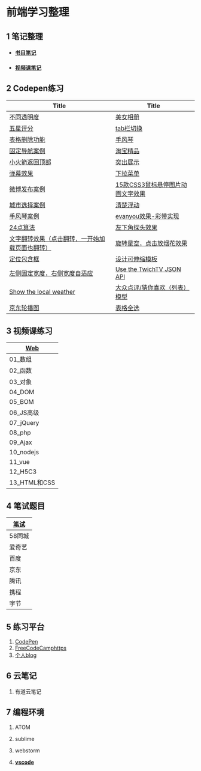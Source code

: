 # 前端学习整理
## 1 笔记整理

- #### [书目笔记](http://note.youdao.com/noteshare?id=a076d342f05be5d5b109c0ff0d5f4ed1)

- #### [视频课笔记](http://note.youdao.com/noteshare?id=ce7a7cba3dadf53cbcaee1c8e6bfacd5)

## 2 Codepen练习

| Title                                                        | Title                                                        |
| ------------------------------------------------------------ | ------------------------------------------------------------ |
| [不同透明度](<https://codepen.io/vicky_Wang/pen/qyVELY>)     | [美女相册](https://codepen.io/vicky_Wang/pen/VBWXBx)         |
| [五星评分](<https://codepen.io/vicky_Wang/pen/mjqyBz>)       | [tab栏切换](https://codepen.io/vicky_Wang/pen/xJrPqq)        |
| [表格删除功能](<https://codepen.io/vicky_Wang/pen/LBzzMY>)   | [手风琴](https://codepen.io/vicky_Wang/pen/wxeqYo)           |
| [固定导航案例](<https://codepen.io/vicky_Wang/pen/xJXqpp>)   | [淘宝精品](https://codepen.io/vicky_Wang/pen/VBWbqp)         |
| [小火箭返回顶部](<https://codepen.io/vicky_Wang/pen/NBapNQ>) | [突出展示](https://codepen.io/vicky_Wang/pen/EpXmXq)         |
| [弹幕效果](<https://codepen.io/vicky_Wang/pen/BPdrXE>)       | [下拉菜单](https://codepen.io/vicky_Wang/pen/jpwmqx)         |
| [微博发布案例](<https://codepen.io/vicky_Wang/pen/MBvQRL>)   | [15款CSS3鼠标悬停图片动画文字效果](https://codepen.io/vicky_Wang/pen/EREbKK) |
| [城市选择案例](<https://codepen.io/vicky_Wang/pen/MBvrQm>)   | [清楚浮动](https://codepen.io/vicky_Wang/pen/aGYvZr)         |
| [手风琴案例](https://codepen.io/vicky_Wang/pen/QBMgOP)       | [evanyou效果-彩带实现](https://codepen.io/vicky_Wang/pen/BrEpBM) |
| [24点算法](https://codepen.io/vicky_Wang/pen/MVjQmy)         | [左下角探头效果](https://codepen.io/vicky_Wang/pen/JvYjEB)   |
| [文字翻转效果（点击翻转，一开始加载页面也翻转）](https://codepen.io/vicky_Wang/pen/PePoJw) | [旋转星空，点击放烟花效果](https://codepen.io/vicky_Wang/pen/LmpYeM) |
| [定位包含框](https://codepen.io/vicky_Wang/pen/zjWgQN)       | [设计可伸缩模板](https://codepen.io/vicky_Wang/pen/WJJPyQ)   |
| [左侧固定宽度，右侧宽度自适应](https://codepen.io/vicky_Wang/pen/LdmPKz) | [Use the TwichTV JSON API](https://codepen.io/vicky_Wang/pen/YagYdp) |
| [Show the local weather](https://codepen.io/vicky_Wang/pen/qxMMBB) | [大众点评/猜你喜欢（列表）模型](https://codepen.io/vicky_Wang/pen/PRwJya) |
| [京东轮播图](https://codepen.io/vicky_Wang/pen/xJLdoG)       | [表格全选](https://codepen.io/vicky_Wang/pen/mjwKxm)         |

## 3 视频课练习

| [Web](https://github.com/WSYVicky/Web_Notes/tree/master/web) |
| ------------------------------------------------------------ |
| 01_数组                                                      |
| 02_函数                                                      |
| 03_对象                                                      |
| 04_DOM                                                       |
| 05_BOM                                                       |
| 06_JS高级                                                    |
| 07_jQuery                                                    |
| 08_php                                                       |
| 09_Ajax                                                      |
| 10_nodejs                                                    |
| 11_vue                                                       |
| 12_H5C3                                                      |
| 13_HTML和CSS                                                 |

## 4 笔试题目

| [笔试](https://github.com/WSYVicky/Web_Notes/tree/master/%E7%AC%94%E8%AF%95%E9%A2%98) |
| ------------------------------------------------------------ |
| 58同城                                                       |
| 爱奇艺                                                       |
| 百度                                                         |
| 京东                                                         |
| 腾讯                                                         |
| 携程                                                         |
| 字节                                                         |

## 5 练习平台

1. [CodePen](https://github.com/WSYVicky)
1. [FreeCodeCamphttps](https://freecodecamp.cn/map)
1. [个人blog](https://wsyvicky.github.io)

## 6 云笔记
1. 有道云笔记

## 7 编程环境
1. ATOM
1. sublime
1. webstorm

4. [**vscode**]()